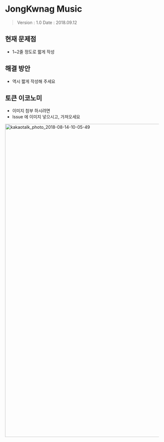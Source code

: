 # JongKwnag Music

> Version : 1.0
> Date : 2018.09.12

## 현재 문제점
- 1~2줄 정도로 짧게 작성

## 해결 방안
- 역시 짧게 작성해 주세요

## 토큰 이코노미
- 이미지 첨부 하시려면
- Issue 에 이미지 넣으시고, 가져오세요

<img width="1027" alt="kakaotalk_photo_2018-08-14-10-05-49" src="https://user-images.githubusercontent.com/897510/51069580-20df4a80-1675-11e9-9d5d-95f40c0ab7c9.png">
